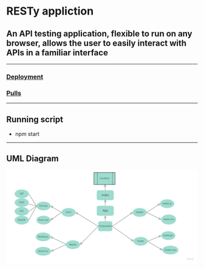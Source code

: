 # RESTy appliction

## An API testing application, flexible to run on any browser, allows the user to easily interact  with APIs in a familiar interface

***

### [Deployment](https://react-resty-app.netlify.app/)

### [Pulls](https://github.com/En-ZUH/Resty/pulls)

***

## Running script

* npm start

***

## UML Diagram

![](assets/lab26-uml.jpg)
